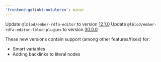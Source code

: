 ```yaml
---
'frontend-gelinkt-notuleren': minor
---
```


Update `@lblod/ember-rdfa-editor` to version [12.1.0](https://github.com/lblod/ember-rdfa-editor/releases/tag/%40lblod%2Fember-rdfa-editor%4012.1.0)
Update `@lblod/ember-rdfa-editor-lblod-plugins` to version [30.0.0](https://github.com/lblod/ember-rdfa-editor-lblod-plugins/releases/tag/v30.0.0)

These new versions contain support (among other features/fixes) for:

- Smart variables
- Adding backlinks to literal nodes
